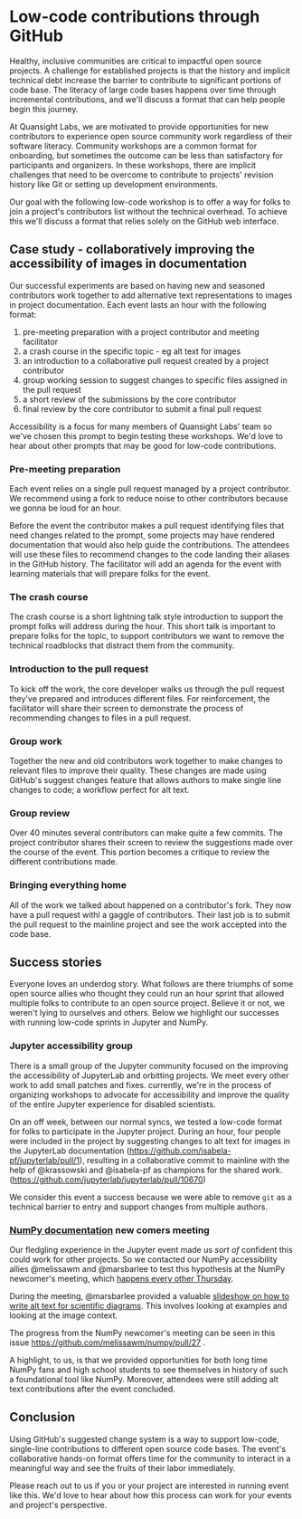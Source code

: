 <!--
.. title: Low-code contributions through GitHub
.. slug: low-code-contributions-through-GitHub
.. date: 2021-08-10 18:00:00 UTC-00:00
.. author: Isabela Presedo-Floyd, Mars Lee, Melissa Weber Mendonça, Tony Fast
.. tags: Jupyter, NumPy, Accessibility
.. category:
.. link:
.. description:
.. type: text
-->


# Low-code contributions through GitHub

Healthy, inclusive communities are critical to impactful open source projects. 
A challenge for established projects is that the history and implicit technical debt increase the barrier to contribute to significant portions of code base.
The literacy of large code bases happens over time through incremental contributions, and we'll discuss a format that can help people begin this journey.

At Quansight Labs, we are motivated to provide opportunities for new contributors to experience open source community work regardless of their software literacy. 
Community workshops are a common format for onboarding, but sometimes the outcome can be less than satisfactory for participants and organizers. 
In these workshops, there are implicit challenges that need to be overcome to contribute to projects' revision history like Git or setting up development environments. 

Our goal with the following low-code workshop is to offer a way for folks to join a project's contributors list without the technical overhead. 
To achieve this we'll discuss a format that relies solely on the GitHub web interface.

## Case study - collaboratively improving the accessibility of images in documentation

Our successful experiments are based on having new and seasoned contributors work together to add alternative text representations to images in project documentation. 
Each event lasts an hour with the following format:

1. pre-meeting preparation with a project contributor and meeting facilitator
2. a crash course in the specific topic - eg alt text for images
3. an introduction to a collaborative pull request created by a project contributor
4. group working session to suggest changes to specific files assigned in the pull request
5. a short review of the submissions by the core contributor
6. final review by the core contributor to submit a final pull request

Accessibility is a focus for many members of Quansight Labs' team so we've chosen this prompt to begin testing these workshops. 
We'd love to hear about other prompts that may be good for low-code contributions.

### Pre-meeting preparation

Each event relies on a single pull request managed by a project contributor. 
We recommend using a fork to reduce noise to other contributors because we gonna be loud for an hour. 

Before the event the contributor makes a pull request identifying files that need changes related to the prompt, some projects may have rendered documentation that would also help guide the contributions. 
The attendees will use these files to recommend changes to the code landing their aliases in the GitHub history. 
The facilitator will add an agenda for the event with learning materials that will prepare folks for the event.

### The crash course

The crash course is a short lightning talk style introduction to support the prompt folks will address during the hour. 
This short talk is important to prepare folks for the topic, to support contributors we want to remove the technical roadblocks that distract them from the community.

### Introduction to the pull request 

To kick off the work, the core developer walks us through the pull request they've prepared and introduces different files. 
For reinforcement, the facilitator will share their screen to demonstrate the process of recommending changes to files in a pull request.

### Group work

Together the new and old contributors work together to make changes to relevant files to improve their quality. 
These changes are made using GitHub's suggest changes feature that allows authors to make single line changes to code; a workflow perfect for alt text.

### Group review

Over 40 minutes several contributors can make quite a few commits. 
The project contributor shares their screen to review the suggestions made over the course of the event. 
This portion becomes a critique to review the different contributions made.

### Bringing everything home

All of the work we talked about happened on a contributor's fork. 
They now have a pull request withl a gaggle of contributors. 
Their last job is to submit the pull request to the mainline project and see the work accepted into the code base.

## Success stories

Everyone loves an underdog story. 
What follows are there triumphs of some open source allies who thought they could run an hour sprint that allowed multiple folks to contribute to an open source project. 
Believe it or not, we weren't lying to ourselves and others. Below we highlight our successes with running low-code sprints in Jupyter and NumPy.

### Jupyter accessibility group

There is a small group of the Jupyter community focused on the improving the accessibility of JupyterLab and orbitting projects. 
We meet every other work to add small patches and fixes. currently, we're in the process of organizing workshops to advocate for accessibility and improve the quality of the entire Jupyter experience for disabled scientists.

On an off week, between our normal syncs, we tested a low-code format for folks to participate in the Jupyter project. 
During an hour, four people were included in the project by suggesting changes to alt text for images in the JupyterLab documentation (https://github.com/isabela-pf/jupyterlab/pull/1), 
resulting in a collaborative commit to mainline with the help of @krassowski and @isabela-pf as champions for the shared work.(https://github.com/jupyterlab/jupyterlab/pull/10670)

We consider this event a success because we were able to remove `git` as a technical barrier to entry and support changes from multiple authors.


### [NumPy documentation](https://numpy.org/doc/stable/) new comers meeting

Our fledgling experience in the Jupyter event made us *sort of* confident this could work for other projects. 
So we contacted our NumPy accessibility allies @melissawm and @marsbarlee to test this
hypothesis at the NumPy newcomer's meeting, which [happens every other
Thursday](http://numpy-discussion.10968.n7.nabble.com/Newcomer-s-Hour-td49226.html).

During the meeting, @marsbarlee provided a valuable [slideshow on how to write alt text for
scientific diagrams](https://docs.google.com/presentation/d/150vhbpGrtAc3ALhrS1a07lhEKCgevAY3ITh-4eCndDk/edit?usp=sharing). 
This involves looking at examples and looking at the image context.

The progress from the NumPy newcomer's meeting can be seen in this issue https://github.com/melissawm/numpy/pull/27 .

A highlight, to us, is that we provided opportunities for both long time NumPy fans and high
school students to see themselves in history of such a foundational tool like NumPy. 
Moreover, attendees were still adding alt text contributions after the event concluded.


## Conclusion

Using GitHub's suggested change system is a way to support low-code, single-line contributions to different open source code bases. 
The event's collaborative hands-on format offers time for the community to interact in a meaningful way and see the fruits of their labor immediately.

Please reach out to us if you or your project are interested in running event like this. 
We'd love to hear about how this process can work for your events and project's perspective.
